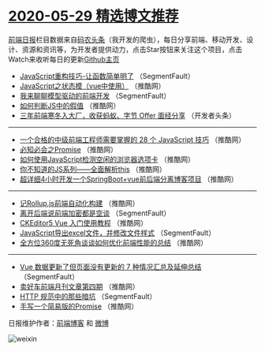 # [2020-05-29 精选博文推荐](https://toutiao.qdkfweb.cn/date/2020/05/29)

[前端日报](https://qdkfweb.cn/c/news)栏目数据来自[码农头条](https://toutiao.qdkfweb.cn/)（我开发的爬虫），每日分享前端、移动开发、设计、资源和资讯等，为开发者提供动力，点击Star按钮来关注这个项目，点击Watch来收听每日的更新[Github主页](https://github.com/kujian/frontendDaily)
* [JavaScript重构技巧-让函数简单明了](https://toutiao.qdkfweb.cn/142797.html) （SegmentFault）
* [JavaScript之状态模（vue中使用）](https://toutiao.qdkfweb.cn/142809.html) （推酷网）
* [我来聊聊模型驱动的前端开发](https://toutiao.qdkfweb.cn/142798.html) （SegmentFault）
* [如何判断JS中的假值](https://toutiao.qdkfweb.cn/142810.html) （推酷网）
* [三年前端寒冬入大厂，收获蚂蚁、字节 Offer 面经分享](https://toutiao.qdkfweb.cn/142799.html) （开发者头条）

***
* [一个合格的中级前端工程师需要掌握的 28 个 JavaScript 技巧](https://toutiao.qdkfweb.cn/142811.html) （推酷网）
* [必知必会之Promise](https://toutiao.qdkfweb.cn/142801.html) （推酷网）
* [如何使用JavaScript检测空闲的浏览器选项卡](https://toutiao.qdkfweb.cn/142812.html) （推酷网）
* [你不知道的JS系列——全面解析this](https://toutiao.qdkfweb.cn/142802.html) （推酷网）
* [超详细4小时开发一个SpringBoot+vue前后端分离博客项目](https://toutiao.qdkfweb.cn/142803.html) （推酷网）

***
* [记Rollup.js前端自动化构建](https://toutiao.qdkfweb.cn/142804.html) （推酷网）
* [离开后端说前端加密都是空谈](https://toutiao.qdkfweb.cn/142793.html) （SegmentFault）
* [CKEditor5 Vue 入门使用教程](https://toutiao.qdkfweb.cn/142805.html) （推酷网）
* [JavaScript导出excel文件，并修改文件样式](https://toutiao.qdkfweb.cn/142794.html) （SegmentFault）
* [全方位360度无死角谈谈如何优化前端性能的总结](https://toutiao.qdkfweb.cn/142806.html) （推酷网）

***
* [Vue 数据更新了但页面没有更新的 7 种情况汇总及延伸总结](https://toutiao.qdkfweb.cn/142795.html) （SegmentFault）
* [卖好车前端月刊文章第四期](https://toutiao.qdkfweb.cn/142807.html) （推酷网）
* [HTTP 规范中的那些暗坑](https://toutiao.qdkfweb.cn/142796.html) （SegmentFault）
* [手写一个简易版的Promise](https://toutiao.qdkfweb.cn/142808.html) （推酷网）

日报维护作者：[前端博客](https://qdkfweb.cn/) 和 [微博](https://qdkfweb.cn/go/weibo)

![weixin](https://user-images.githubusercontent.com/3055447/38468989-651132ac-3b80-11e8-8e6b-15122322a9d7.png)